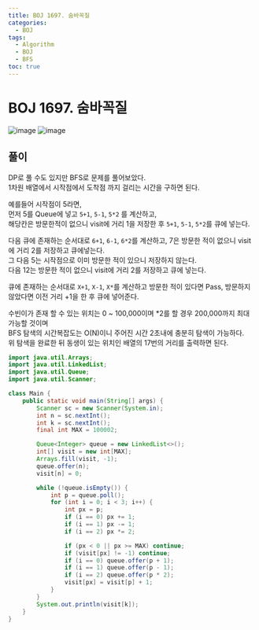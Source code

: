 ```yaml
---
title: BOJ 1697. 숨바꼭질
categories:
  - BOJ
tags:
  - Algorithm
  - BOJ
  - BFS
toc: true
---
```


# BOJ 1697. 숨바꼭질
![image](https://user-images.githubusercontent.com/39984656/137641042-f178162b-2be6-436a-b447-1d34413b4ff8.png)
![image](https://user-images.githubusercontent.com/39984656/137641078-23898368-aacf-4510-b4be-cc2eff7d2761.png)


## 풀이
DP로 풀 수도 있지만 BFS로 문제를 풀어보았다.  
1차원 배열에서 시작점에서 도착점 까지 걸리는 시간을 구하면 된다.  

예를들어 시작점이 5라면,  
먼저 5를 Queue에 넣고 `5+1`, `5-1`, `5*2` 를 계산하고,   
해당칸은 방문한적이 없으니 visit에 거리 1을 저장한 후 `5+1`, `5-1`, `5*2`를 큐에 넣는다.   

다음 큐에 존재하는 순서대로 `6+1`, `6-1`, `6*2`를 계산하고,
7은 방문한 적이 없으니 visit에 거리 2를 저장하고 큐에넣는다.  
그 다음 5는 시작점으로 이미 방문한 적이 있으니 저장하지 않는다.  
다음 12는 방문한 적이 없으니 visit에 거리 2를 저장하고 큐에 넣는다.  

큐에 존재하는 순서대로 `X+1`, `X-1`, `X*`를 계산하고
방문한 적이 있다면 Pass, 방문하지 않았다면 이전 거리 +1을 한 후 큐에 넣어준다.  
  
수빈이가 존재 할 수 있는 위치는 0 ~ 100,000이며 *2를 할 경우 200,000까지 최대 가능할 것이며     
BFS 탐색의 시간복잡도는 O(N)이니 주어진 시간 2초내에 충분히 탐색이 가능하다.  
위 탐색을 완료한 뒤 동생이 있는 위치인 배열의 17번의 거리를 출력하면 된다. 

```java
import java.util.Arrays;
import java.util.LinkedList;
import java.util.Queue;
import java.util.Scanner;

class Main {
    public static void main(String[] args) {
        Scanner sc = new Scanner(System.in);
        int n = sc.nextInt();
        int k = sc.nextInt();
        final int MAX = 100002;

        Queue<Integer> queue = new LinkedList<>();
        int[] visit = new int[MAX];
        Arrays.fill(visit, -1);
        queue.offer(n);
        visit[n] = 0;

        while (!queue.isEmpty()) {
            int p = queue.poll();
            for (int i = 0; i < 3; i++) {
                int px = p;
                if (i == 0) px += 1;
                if (i == 1) px -= 1;
                if (i == 2) px *= 2;

                if (px < 0 || px >= MAX) continue;
                if (visit[px] != -1) continue;
                if (i == 0) queue.offer(p + 1);
                if (i == 1) queue.offer(p - 1);
                if (i == 2) queue.offer(p * 2);
                visit[px] = visit[p] + 1;
            }
        }
        System.out.println(visit[k]);
    }
} 
```